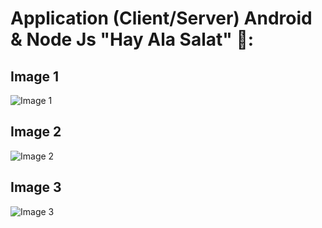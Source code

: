 # Application  (Client/Server)  Android & Node Js "Hay Ala Salat" 🕌:
## Image 1
 ![Image 1](https://github.com/djamelzerrouki/Hay-Ala-Al-SALAT-App-Android-and-server-node-js/blob/master/image%20App%20salat/salat3D_1.PNG)
 ## Image 2
  ![Image 2](https://github.com/djamelzerrouki/Hay-Ala-Al-SALAT-App-Android-and-server-node-js/blob/master/image%20App%20salat/salat3D_2.PNG)
  ## Image 3
   ![Image 3](https://github.com/djamelzerrouki/Hay-Ala-Al-SALAT-App-Android-and-server-node-js/blob/master/image%20App%20salat/salat3D_3.PNG)
   
 
